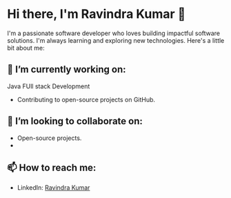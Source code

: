 # Hi there, I'm Ravindra Kumar 👋

I'm a passionate software developer who loves building impactful software solutions. I'm always learning and exploring new technologies. Here's a little bit about me:

## 🔭 I’m currently working on:
Java FUll stack Development 
- Contributing to open-source projects on GitHub.

## 👯 I’m looking to collaborate on:
- Open-source projects.
- 
## 📫 How to reach me:
- LinkedIn: [Ravindra Kumar](linkedin.com/in/ravindra-kumar-3854851a7)
